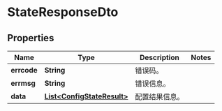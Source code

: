 
# StateResponseDto

## Properties
Name | Type | Description | Notes
------------ | ------------- | ------------- | -------------
**errcode** | **String** | 错误码。 | 
**errmsg** | **String** | 错误信息。 | 
**data** | [**List&lt;ConfigStateResult&gt;**](ConfigStateResult.md) | 配置结果信息。 | 



